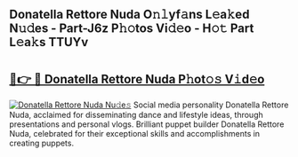 ## Donatella Rettore Nuda O𝚗𝚕yf𝚊ns L𝚎a𝚔ed N𝚞𝚍es - Part-J6z P𝚑𝚘tos Vi𝚍𝚎o - H𝚘𝚝 Part L𝚎a𝚔s TTUYv

# <h2><a href="http://kfa0wq.oniu.top/?m=Donatella+Rettore+Nuda">🔗👉 🔴 Donatella Rettore Nuda P𝚑ot𝚘𝚜 V𝚒d𝚎o</a></h2>

[![Donatella Rettore Nuda Nu𝚍e𝚜](https://i.imgur.com/0qMVB7G.gif)](http://kfa0wq.oniu.top/?m=Donatella+Rettore+Nuda)
Social media personality Donatella Rettore Nuda, acclaimed for disseminating dance and lifestyle ideas, through presentations and personal vlogs. Brilliant puppet builder Donatella Rettore Nuda, celebrated for their exceptional skills and accomplishments in creating puppets.  
